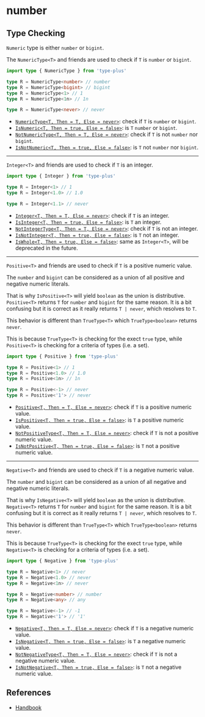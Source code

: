 # number

## Type Checking

`Numeric` type is either `number` or `bigint`.

The `NumericType<T>` and friends are used to check if `T` is `number` or `bigint`.

```ts
import type { NumericType } from 'type-plus'

type R = NumericType<number> // number
type R = NumericType<bigint> // bigint
type R = NumericType<1> // 1
type R = NumericType<1n> // 1n

type R = NumericType<never> // never
```

- [`NumericType<T, Then = T, Else = never>`](numeric_type.ts#L27): check if `T` is `number` or `bigint`.
- [`IsNumeric<T, Then = true, Else = false>`](numeric_type.ts#L42): is `T` `number` or `bigint`.
- [`NotNumericType<T, Then = T, Else = never>`](numeric_type.ts#L57): check if `T` is not `number` nor `bigint`.
- [`IsNotNumeric<T, Then = true, Else = false>`](numeric_type.ts#L72): is `T` not `number` nor `bigint`.

---

`Integer<T>` and friends are used to check if `T` is an integer.

```ts
import type { Integer } from 'type-plus'

type R = Integer<1> // 1
type R = Integer<1.0> // 1.0

type R = Integer<1.1> // never
```

- [`Integer<T, Then = T, Else = never>`](integer.ts#L17): check if `T` is an integer.
- [`IsInteger<T, Then = true, Else = false>`](integer.ts#L36): is `T` an integer.
- [`NotIntegerType<T, Then = T, Else = never>`](integer.ts#L51): check if `T` is not an integer.
- [`IsNotInteger<T, Then = true, Else = false>`](integer.ts#L66): is `T` not an integer.
- [`IsWhole<T, Then = true, Else = false>`](integer.ts#L81): same as `Integer<T>`, will be deprecated in the future.

---

`Positive<T>` and friends are used to check if `T` is a positive numeric value.

The `number` and `bigint` can be considered as a union of all positive and negative numeric literals.

That is why `IsPositive<T>` will yield `boolean` as the union is distributive.
`Positive<T>` returns `T` for `number` and `bigint` for the same reason.
It is a bit confusing but it is correct as it really returns `T | never`,
which resolves to `T`.

This behavior is different than `TrueType<T>` which `TrueType<boolean>` returns `never`.

This is because `TrueType<T>` is checking for the exect `true` type,
while `Positive<T>` is checking for a criteria of types (i.e. a set).

```ts
import type { Positive } from 'type-plus'

type R = Positive<1> // 1
type R = Positive<1.0> // 1.0
type R = Positive<1n> // 1n

type R = Positive<-1> // never
type R = Positive<'1'> // never
```

- [`Positive<T, Then = T, Else = never>`](positive.ts#L17): check if `T` is a positive numeric value.
- [`IsPositive<T, Then = true, Else = false>`](positive.ts#L40): is `T` a positive numeric value.
- [`NotPositiveType<T, Then = T, Else = never>`](positive.ts#L54): check if `T` is not a positive numeric value.
- [`IsNotPositive<T, Then = true, Else = false>`](positive.ts#L68): is `T` not a positive numeric value.

---

`Negative<T>` and friends are used to check if `T` is a negative numeric value.

The `number` and `bigint` can be considered as a union of all negative and negative numeric literals.

That is why `IsNegative<T>` will yield `boolean` as the union is distributive.
`Negative<T>` returns `T` for `number` and `bigint` for the same reason.
It is a bit confusing but it is correct as it really returns `T | never`,
which resolves to `T`.

This behavior is different than `TrueType<T>` which `TrueType<boolean>` returns `never`.

This is because `TrueType<T>` is checking for the exect `true` type,
while `Negative<T>` is checking for a criteria of types (i.e. a set).

```ts
import type { Negative } from 'type-plus'

type R = Negative<1> // never
type R = Negative<1.0> // never
type R = Negative<1n> // never

type R = Negative<number> // number
type R = Negative<any> // any

type R = Negative<-1> // -1
type R = Negative<'1'> // '1'
```

- [`Negative<T, Then = T, Else = never>`](negative.ts#L21): check if `T` is a negative numeric value.
- [`IsNegative<T, Then = true, Else = false>`](negative.ts#L57): is `T` a negative numeric value.
- [`NotNegativeType<T, Then = T, Else = never>`](negative.ts#L75): check if `T` is not a negative numeric value.
- [`IsNotNegative<T, Then = true, Else = false>`](negative.ts#L109): is `T` not a negative numeric value.

## References

- [Handbook]

[handbook]: https://www.typescriptlang.org/docs/handbook/2/everyday-types.html#the-primitives-string-number-and-boolean
